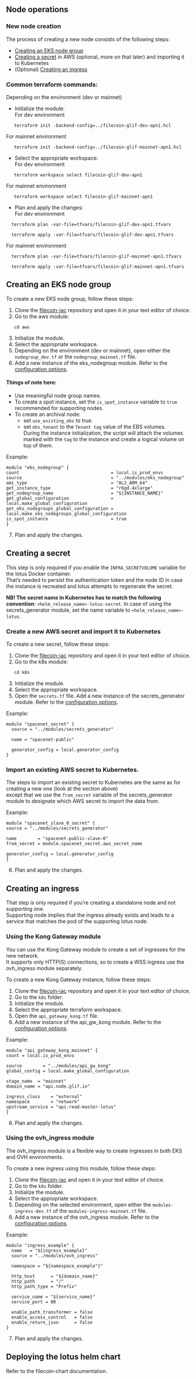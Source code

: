 
## Node operations
### New node creation
The process of creating a new node consists of the following steps:
- [Creating an EKS node group](#creating-an-eks-node-group)
- [Creating a secret](#creating_a_secret) in AWS (optional, more on that later) and importing it to Kubernetes
- (Optional) [Creating an ingress](#creating-an-ingress)


### Common terraform commands: 
Depending on the environment (dev or mainnet)

 - Initialize the module:\
   For dev environment
```shell
   terraform init -backend-config=../filecoin-glif-dev-apn1.hcl
```
   For mainnet environment
```shell
   terraform init -backend-config=../filecoin-glif-mainnet-apn1.hcl
```

- Select the appropriate workspace:\
  For dev environment
```shell
   terraform workspace select filecoin-glif-dev-apn1
````
  For mainnet environment
```shell
   terraform workspace select filecoin-glif-mainnet-apn1
````

 - Plan and apply the changes:\
   For dev environment
```shell
  terraform plan -var-file=tfvars/filecoin-glif-dev-apn1.tfvars
```
```shell
  terraform apply -var-file=tfvars/filecoin-glif-dev-apn1.tfvars
```
   For mainnet environment
```shell
  terraform plan -var-file=tfvars/filecoin-glif-mainnet-apn1.tfvars
```
```shell
  terraform apply -var-file=tfvars/filecoin-glif-mainnet-apn1.tfvars
```


## Creating an EKS node group
To create a new EKS node group, follow these steps:
1. Clone the [filecoin-iac](https://github.com/glifio/filecoin-iac) repository and open it in your text editor of choice.
2. Go to the aws module:
```shell
   cd aws
```
3. Initialize the module.
4. Select the appropriate workspace.
5. Depending on the environment (dev or mainnet), open either the `nodegroup_dev.tf` or the `nodegroup_mainnet.tf` file.
6. Add a new instance of the eks_nodegroup module. Refer to the [configuration options](../modules/eks_nodegroup/README.md).

#### Things of note here:
- Use meaningful node group names.
- To create a spot instance, set the `is_spot_instance` variable to `true` recommended for supporting nodes.
- To create an archival node:
    - set `use_existing_ebs` to true.
    - set `ebs_tenant` to the `Tenant tag` value of the EBS volumes.\
      During the instance initialization, the script will attach the volumes marked with the `tag` to the instance and create a logical volume on top of them.


Example:
```
module "eks_nodegroup" {
count                                   = local.is_prod_envs                
source                                  = "../modules/eks_nodegroup"        
ami_type                                = "AL2_ARM_64"                     
get_instance_type                       = "r6gd.4xlarge"                   
get_nodegroup_name                      = "${INSTANCE_NAME}"                         
get_global_configuration                = local.make_global_configuration   
get_eks_nodegroups_global_configuration = local.make_eks_nodegroups_global_configuration
is_spot_instance                        = true                            
}
```
7. Plan and apply the changes.



## Creating a secret
This step is only required if you enable the `INFRA_SECRETVOLUME` variable for the lotus Docker container.\
That’s needed to persist the authentication token and the node ID in case the instance is recreated and lotus attempts to regenerate the secret.

**NB! The secret name in Kubernetes has to match the following convention**: `<helm_release_name>-lotus-secret`. In case of using the secrets_generator module, set the name variable to `<helm_release_name>-lotus`.

### Create a new AWS secret and import it to Kubernetes
To create a new secret, follow these steps:
1. Clone the [filecoin-iac](https://github.com/glifio/filecoin-iac) repository and open it in your text editor of choice.
2. Go to the k8s module:
```shell
   cd k8s
```
3. Initialize the module.
4. Select the appropriate workspace.
5. Open the `secrets.tf` file.
Add a new instance of the secrets_generator module. Refer to the [configuration options](../modules/secrets_generator/README.md).

Example:
```
module "spacenet_secret" {
  source = "../modules/secrets_generator"

  name = "spacenet-public"

  generator_config = local.generator_config
}
```
### Import an existing AWS secret to Kubernetes.
The steps to import an existing secret to Kubernetes are the same as for creating a new one (look at the section above)\
except that we use the `from_secret` variable of the secrets_generator module to designate which AWS secret to import the data from.

Example:
```
module "spacenet_slave_0_secret" {
source = "../modules/secrets_generator"

name        = "spacenet-public-slave-0"
from_secret = module.spacenet_secret.aws_secret_name

generator_config = local.generator_config
}
```
6. Plan and apply the changes.


## Creating an ingress
That step is only required if you’re creating a standalone node and not supporting one.\
Supporting node implies that the ingress already exists and leads to a service that matches the pod of the supporting lotus node.
### Using the Kong Gateway module
You can use the Kong Gateway module to create a set of ingresses for the new network.\
It supports only HTTP(S) connections, so to create a WSS ingress use the ovh_ingress module separately.

To create a new Kong Gateway instance, follow these steps:
1. Clone the [filecoin-iac](https://github.com/glifio/filecoin-iac) repository and open it in your text editor of choice.
2. Go to the `k8s` folder.
3. Initialize the module.
4. Select the appropriate terraform workspace.
5. Open the `api_gateway_kong.tf` file.
6. Add a new instance of the api_gw_kong module. Refer to the [configuration options](../modules/api_gw_kong/README.md).

Example:
```
module "api_gateway_kong_mainnet" {
count = local.is_prod_envs

source        = "../modules/api_gw_kong"
global_config = local.make_global_configuration

stage_name  = "mainnet"
domain_name = "api.node.glif.io"

ingress_class    = "external"
namespace        = "network"
upstream_service = "api-read-master-lotus"
}
```
6. Plan and apply the changes.

### Using the ovh_ingress module
The ovh_ingress module is a flexible way to create ingresses in both EKS and OVH environments.

To create a new ingress using this module, follow these steps:
1. Clone the [filecoin-iac](https://github.com/glifio/filecoin-iac) and open it in your text editor of choice.
2. Go to the `k8s` folder.
3. Initialize the module.
4. Select the appropriate workspace.
5. Depending on the selected environment, open either the `modules-ingress-dev.tf` of the `modules-ingress-mainnet.tf` file.
6. Add a new instance of the ovh_ingress module. Refer to the [configuration options](../modules/ovh_ingress/README.md).

Example:

```
module "ingress_example" {
  name   = "${ingress_example}"
  source = "../modules/ovh_ingress"

  namespace = "${namespace_example"}"

  http_host      = "${domain_name}"
  http_path      = "/"
  http_path_type = "Prefix"

  service_name = "${service_name}"
  service_port = 80

  enable_path_transformer = false
  enable_access_control   = false
  enable_return_json      = false
}

```
7. Plan and apply the changes.


## Deploying the lotus helm chart
Refer to the filecoin-chart documentation.
